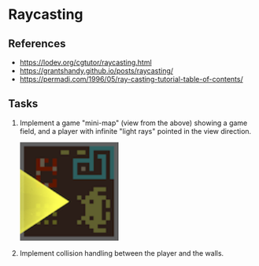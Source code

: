 # Raycasting

## References

 * https://lodev.org/cgtutor/raycasting.html
 * https://grantshandy.github.io/posts/raycasting/
 * https://permadi.com/1996/05/ray-casting-tutorial-table-of-contents/
 
## Tasks

1. Implement a game "mini-map" (view from the above) showing a game field, and a player with infinite "light rays" pointed in the view direction.

   <img src="minimap.png" width="200" height="200">
   
2. Implement collision handling between the player and the walls.

